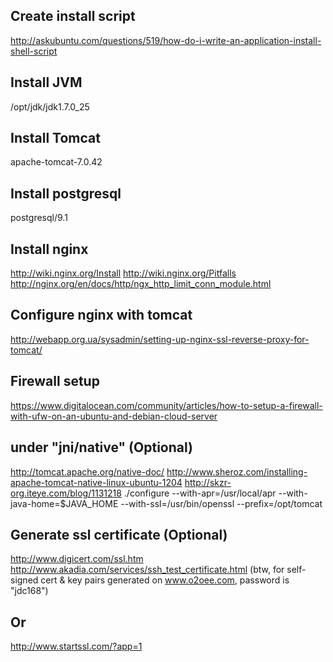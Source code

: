 ## Create install script
http://askubuntu.com/questions/519/how-do-i-write-an-application-install-shell-script

## Install JVM
/opt/jdk/jdk1.7.0_25
## Install Tomcat
apache-tomcat-7.0.42
## Install postgresql
postgresql/9.1
## Install nginx
http://wiki.nginx.org/Install
http://wiki.nginx.org/Pitfalls
http://nginx.org/en/docs/http/ngx_http_limit_conn_module.html

## Configure nginx with tomcat
http://webapp.org.ua/sysadmin/setting-up-nginx-ssl-reverse-proxy-for-tomcat/


## Firewall setup
https://www.digitalocean.com/community/articles/how-to-setup-a-firewall-with-ufw-on-an-ubuntu-and-debian-cloud-server

## under "jni/native" (Optional)
http://tomcat.apache.org/native-doc/
http://www.sheroz.com/installing-apache-tomcat-native-linux-ubuntu-1204
http://skzr-org.iteye.com/blog/1131218
./configure --with-apr=/usr/local/apr --with-java-home=$JAVA_HOME --with-ssl=/usr/bin/openssl --prefix=/opt/tomcat

## Generate ssl certificate (Optional)
http://www.digicert.com/ssl.htm
http://www.akadia.com/services/ssh_test_certificate.html
(btw, for self-signed cert & key pairs generated on www.o2oee.com, password is "jdc168")

## Or
http://www.startssl.com/?app=1
